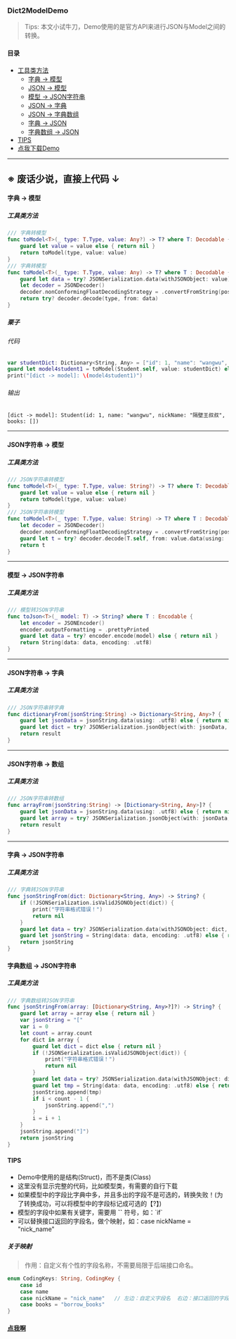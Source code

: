 ### Dict2ModelDemo
 > Tips: 本文小试牛刀，Demo使用的是官方API来进行JSON与Model之间的转换。
 
#### 目录
* [工具类方法](#Dict_Model)
    * [字典 -> 模型](#Dict_Model)
    * [JSON -> 模型](#JSON_Model)
    * [模型 -> JSON字符串](#Model_JSON)
    * [JSON -> 字典](#JSON_Dict)
    * [JSON -> 字典数组](#JSON_DictArray)
    * [字典 -> JSON](#Dict_JSON)
    * [字典数组 -> JSON](#DictArray_JSON)
* [TIPS](#Tips) 
* [点我下载Demo](#Demo)

---
 
 ※ 废话少说，直接上代码 ↓
 ---
#### <a id="Dict_Model"></a>字典 -> 模型
##### 工具类方法
``` swift
/// 字典转模型
func toModel<T>(_ type: T.Type, value: Any?) -> T? where T: Decodable {
    guard let value = value else { return nil }
    return toModel(type, value: value)
}
/// 字典转模型
func toModel<T>(_ type: T.Type, value: Any) -> T? where T : Decodable {
    guard let data = try? JSONSerialization.data(withJSONObject: value) else { return nil }
    let decoder = JSONDecoder()
    decoder.nonConformingFloatDecodingStrategy = .convertFromString(positiveInfinity: "+Infinity", negativeInfinity: "-Infinity", nan: "NaN")
    return try? decoder.decode(type, from: data)
}
```
##### 栗子
###### 代码
``` swift
var studentDict: Dictionary<String, Any> = ["id": 1, "name": "wangwu", "nick_name": "隔壁王叔叔", "borrow_books": []]
guard let model4student1 = toModel(Student.self, value: studentDict) else { return }
print("[dict -> model]: \(model4student1)")
```
###### 输出
```
[dict -> model]: Student(id: 1, name: "wangwu", nickName: "隔壁王叔叔", books: [])
```
---
#### <a id="JSON_Model"></a>JSON字符串 -> 模型
##### 工具类方法
``` swift
/// JSON字符串转模型
func toModel<T>(_ type: T.Type, value: String?) -> T? where T: Decodable {
    guard let value = value else { return nil }
    return toModel(type, value: value)
}
/// JSON字符串转模型
func toModel<T>(_ type: T.Type, value: String) -> T? where T : Decodable {
    let decoder = JSONDecoder()
    decoder.nonConformingFloatDecodingStrategy = .convertFromString(positiveInfinity: "+Infinity", negativeInfinity: "-Infinity", nan: "NaN")
    guard let t = try? decoder.decode(T.self, from: value.data(using: .utf8)!) else { return nil }
    return t
}
```
---
#### <a id="Model_JSON"></a>模型 -> JSON字符串
##### 工具类方法
``` swift
/// 模型转JSON字符串
func toJson<T>(_ model: T) -> String? where T : Encodable {
    let encoder = JSONEncoder()
    encoder.outputFormatting = .prettyPrinted
    guard let data = try? encoder.encode(model) else { return nil }
    return String(data: data, encoding: .utf8)
}
```
---
#### <a id="JSON_Dict"></a>JSON字符串 -> 字典
##### 工具类方法
``` swift
/// JSON字符串转字典
func dictionaryFrom(jsonString:String) -> Dictionary<String, Any>? {
    guard let jsonData = jsonString.data(using: .utf8) else { return nil }
    guard let dict = try? JSONSerialization.jsonObject(with: jsonData, options: .mutableContainers), let result = dict as? Dictionary<String, Any> else { return nil }
    return result
}
```
---
#### <a id="JSON_DictArray"></a>JSON字符串 -> 数组
##### 工具类方法
``` swift
/// JSON字符串转数组
func arrayFrom(jsonString:String) -> [Dictionary<String, Any>]? {
    guard let jsonData = jsonString.data(using: .utf8) else { return nil }
    guard let array = try? JSONSerialization.jsonObject(with: jsonData, options: .mutableContainers), let result = array as? [Dictionary<String, Any>] else { return nil }
    return result
}
```
---
#### <a id="Dict_JSON"></a>字典 -> JSON字符串
##### 工具类方法
``` swift
/// 字典转JSON字符串
func jsonStringFrom(dict: Dictionary<String, Any>) -> String? {
    if (!JSONSerialization.isValidJSONObject(dict)) {
        print("字符串格式错误！")
        return nil
    }
    guard let data = try? JSONSerialization.data(withJSONObject: dict, options: []) else { return nil }
    guard let jsonString = String(data: data, encoding: .utf8) else { return nil }
    return jsonString
}
```

#### <a id="DictArray_JSON"></a>字典数组 -> JSON字符串
##### 工具类方法
``` swift
/// 字典数组转JSON字符串
func jsonStringFrom(array: [Dictionary<String, Any>?]?) -> String? {
    guard let array = array else { return nil }
    var jsonString = "["
    var i = 0
    let count = array.count
    for dict in array {
        guard let dict = dict else { return nil }
        if (!JSONSerialization.isValidJSONObject(dict)) {
            print("字符串格式错误！")
            return nil
        }
        guard let data = try? JSONSerialization.data(withJSONObject: dict, options: []) else { return nil }
        guard let tmp = String(data: data, encoding: .utf8) else { return nil }
        jsonString.append(tmp)
        if i < count - 1 {
            jsonString.append(",")
        }
        i = i + 1
    }
    jsonString.append("]")
    return jsonString
}
```

#### <a id="Tips"></a>TIPS
* Demo中使用的是结构(Struct)，而不是类(Class)
* 这里没有显示完整的代码，比如模型类，有需要的自行下载
* 如果模型中的字段比字典中多，并且多出的字段不是可选的，转换失败！(为了转换成功，可以将模型中的字段标记成可选的【?】)
* 模型的字段中如果有关键字，需要用 **\`\`** 符号，如：\`if\`
* 可以替换接口返回的字段名，做个映射，如：case nickName = "nick_name"

##### 关于映射
> 作用：自定义有个性的字段名称，不需要局限于后端接口命名。

``` swift
enum CodingKeys: String, CodingKey {
    case id
    case name
    case nickName = "nick_name"   // 左边：自定义字段名  右边：接口返回的字段名
    case books = "borrow_books"
}
```
#### <a id="Demo" href="https://github.com/chernyog/Dict2ModelDemo">点我啊</a>



